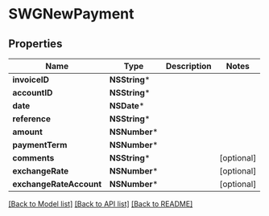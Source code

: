# SWGNewPayment

## Properties
Name | Type | Description | Notes
------------ | ------------- | ------------- | -------------
**invoiceID** | **NSString*** |  | 
**accountID** | **NSString*** |  | 
**date** | **NSDate*** |  | 
**reference** | **NSString*** |  | 
**amount** | **NSNumber*** |  | 
**paymentTerm** | **NSNumber*** |  | 
**comments** | **NSString*** |  | [optional] 
**exchangeRate** | **NSNumber*** |  | [optional] 
**exchangeRateAccount** | **NSNumber*** |  | [optional] 

[[Back to Model list]](../README.md#documentation-for-models) [[Back to API list]](../README.md#documentation-for-api-endpoints) [[Back to README]](../README.md)


